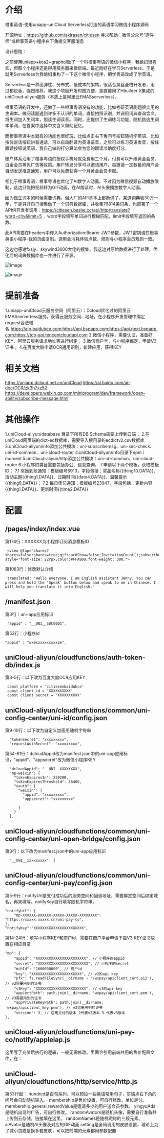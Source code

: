# 介绍

橙事英语-使用uniapp-uniCloud Serverless打造的英语学习微信小程序源码

开源地址：https://github.com/akirasen/citiesen
寻求帮助：微信公众号“造件师”或橙事英语小程序右下角提交客服消息

设计思路：

之前使用uniapp+koa2+graphql做了一个叫橙事粤语的微信小程序，我媳妇很喜欢，但那个小程序还是得用服务器来做后端。最近刚好在学习Serverless，于是就用Serverless为我媳妇重构了一下这个微信小程序，把学粤语改成了学英语。

Serverless是一种高弹性、分布式、低成本的架构，很适合屌丝全栈开发者，用过都说香，强烈推荐。我这个项目开发时图方便，是直接用了Hbuilder X集成的uniCloud-aliyun服务（本质上是阿里云EMASserverless）。

橙事英语的开发中，还做了一些橙事粤语没有的功能，比如考研英语刷题很实用的生词本。做阅读题遇到许多不认识的单词，直接拍照识别，并调用词典查询含义。将生词加入生词本，朗读生词读音。同时，还提供了生词练习功能，随机挑选生词本单词，在答案中选择中文含义帮助记忆。

而橙事粤语中本就有的功能也很好玩，比如点击右下角问号按钮随机学英语、比如按住说话按钮讲普通话，可以自动翻译为英语语音，之后可以练习英语发音，按住跟读按钮说英语，我自己做的打分算法会为您的跟读准确度打分。

账户体系沿用了橙事粤语的授权手机号就免费用三个月，付费可以升级黄金会员、白金会员等免广告等政策。用户转发分享可以邀请用户，每邀请一定数量的用户会自动发送推送通知，用户可以免费获得一个月黄金会员卡密。

相比于橙事粤语，橙事粤语也优化了AI数字人动画，不过因为微信视频自动播放限制，这边只能把视频转为GIF动画，在AI朗读时，AI头像播放数字人动画。

因为做生词本的时候需要词典，但大厂的API基本上都断供了，某道词典收30万一年，于是只好自己搜集做了一个词典数据库，共收集76814条词条，也部署了一个API供开发者调用：https://citiesen.bashe.cc/api/http/translate?word=city&limit=5 ，word字段填写单词进行模糊匹配，limit字段填写返回的条数。

此API需要在headers中传入Authorization:Bearer JWT参数，JWT密钥请在橙事英语小程序-我的页面复制。调用会消耗体验点数，规则与小程序会员规则一致。

这边也感谢fxsjy、skywind3000大佬的搜集，我这边对原始数据进行了处理，优化后的词典数据库也一并进行了开源。

![image](https://github.com/akirasen/citiesen/assets/41799341/b7aa9882-578b-44bb-a7bb-fcb25c915cc9)

![image](https://github.com/akirasen/citiesen/assets/41799341/9805c2fa-eb25-4fb1-b565-658a654af3e9)


# 提前准备

1.uniapp-uniCloud云服务空间（阿里云）：Dcloud优化过的阿里云EMASserverless服务。获得云服务空间、地址，在小程序开发管理中绑定request合法域名:https://aip.baidubce.com;https//api.bspapp.com;https://api.next.bspapp.com;https://tcb-api.tencentcloudapi.com
2.微信小程序，需要认证，准备好KEY，阿里云服务请求地址等进行绑定；
3.微信商户号，与小程序绑定，申请V3证书；
4.在百度大脑申请OCR通用识别，新建应用，获得KEY

# 相关文档

https://uniapp.dcloud.net.cn/uniCloud
https://ai.baidu.com/ai-doc/OCR/zk3h7xz52
https://developers.weixin.qq.com/miniprogram/dev/framework/open-ability/subscribe-message.html

# 其他操作

1.uniCloud-aliyun/database 目录下所有DB Schema需要上传到云端；
2.在uniCloud网页端的dict-ec数据库，需要导入根目录的ecdictv2.csv数据库
3.uniCloud-aliyun/info添加公共模块：uni-subscribemsg、uni-sec-check、uni-id-common、uni-cloud-router
4.uniCloud-aliyun/info目录下npm i moment
5.uniCloud-aliyun/http添加公共模块：uni-id-common、uni-cloud-router
6.小程序的类目需要包括办公、信息查询。
7.申请以下两个模板，获取模板ID：
7.1 奖励到账通知：模板编号6913，字段包括：奖品名称{{thing10.DATA}}、活动主题{{thing1.DATA}}、过期时间{{date4.DATA}}、温馨提示{{thing9.DATA}}；
7.2 每日佳句通知：模板编号23947，字段包括：更新内容{{thing1.DATA}}、更新时间{{time2.DATA}}

# 配置

## /pages/index/index.vue

第174行：XXXXXX为小程序订阅消息模板ID
```
 <view @tap="shares?shares=false:shares=true;giftcardShow=false;InvitationCount();subscribeMessage(['XXXXXXXXXXXXXXXXXXXXXX','XXXXXXXXXXXXXXXXXXXXXX'])" style="font-size: 22rpx;color:#FFA800;font-weight: 300;">
```
第1083行：修改默认介绍
```
 translated: "Hello everyone, I am English assistant Jenny. You can press and hold the 'Speak' button below and speak to me in Chinese. I will help you translate it into English."
```
## /manifest.json

第3行：uni-app应用标识
```
 "appid" : "__UNI__6DC00D1",
```
第53行：小程序id
```
"appid" : "wx9xxxxxxxxxx2e",
```
## uniCloud-aliyun/cloudfunctions/auth-token-db/index.js

第3-5行：以下改为百度大脑OCR应用KEY
```
 const platform = 'citiesenbaidubce'
 const client_id = 'XXXXXXXXXX'
 const client_secret = 'XXXXXXXXXX'
```
## uniCloud-aliyun/cloudfunctions/common/uni-config-center/uni-id/config.json

第9-10行：以下改为自定义加密用随机字符串
```
  "tokenSecret": "xxxxxxxxx", 
  "requestAuthSecret": "xxxxxxxxx", 
```
第54-61行：dcloudAppid改为manifest.json中的uni-app应用标识，"appid"、"appsecret"改为微信小程序KEY
```
  "dcloudAppid": "__UNI__XXXXXXXX", 
  "mp-weixin": {
    "tokenExpiresIn": 259200,
    "tokenExpiresThreshold": 86400,
    "oauth": {
      "weixin": {
		"appid": "xxxxxxxxx",
		"appsecret": "xxxxxxxxx"
		
      }
    }
  },
```
## uniCloud-aliyun/cloudfunctions/common/uni-config-center/uni-open-bridge/config.json

第3行：以下改为manifest.json中的uni-app应用标识
```
  "__UNI__xxxxxxxxx": {
```

## uniCloud-aliyun/cloudfunctions/common/uni-config-center/uni-pay/config.json

第5-9行：notifyUrl是支付成功后的服务空间和回调地址，需要绑定空间后绑定域名，再来填写。notifyKey自行填写随机字符串。
```
"notifyUrl": {		
	"mp-XXXXXX-XXXXXX-XXXXX-XXXXX-XXXXXXXX": "https://xxxxx.xxxxx.cn/uni-pay-co",
},
"notifyKey":"XXXXXXXXXXXXXXXXXXXXXXX", 

```
第14-24行：填写小程序KEY和商户id，需要在商户平台申请下载V3 KEY证书放置在相应目录
```
"mp": {
	"appId": "XXXXXXXXXXXXXXXXXXXXXXX", // 小程序的appid 
	"secret": "XXXXXXXXXXXXXXXXXXXXXXX", // 小程序的secret
	"mchId": "1600000000", // 商户id 
	"key": "XXXXXXXXXXXXXXXXXXXXXXX", // v2的api key
	"pfx": fs.readFileSync(__dirname + '/wxpay/apiclient_cert.p12'), // v2需要用到的证书
	"v3Key": "XXXXXXXXXXXXXXXXXXXXXXX", // v3的api key 
	"appCertPath": path.join(__dirname, 'wxpay/apiclient_cert.pem'), // v3需要用到的证书
	"appPrivateKeyPath": path.join(__dirname, 'wxpay/apiclient_key.pem'), // v3需要用到的证书
	"version": 3, // 启用支付的版本 2代表v2版本 3 代表v3版本
},
```
## uniCloud-aliyun/cloudfunctions/uni-pay-co/notify/appleiap.js

这里写了充值后执行的逻辑，一般无需修改。里面会引用前端共用的售价配置文件，在：

## uniCloud-aliyun/cloudfunctions/http/service/http.js

第53行起：
hundred是百句系列，可以预设一些英语常用句子，前端点右下角的问号会自动随机输入。
membership是售价设置，可自行修改。单位是分。
membership.general.rewardValue是邀请多少的用户送会员参数。
yingyuAds是随机出现的广告，可自行修改。
randomAvators是随机头像，需要自行准备并上传到云存储，链接填在这里。
randomNames是随机昵称的三段元素。
aiAvatar是随机AI头像及对应的GIF动画
setting是全局调用的皮肤设置，理论上为了减小包或是换多套皮肤，可以把前端的元素都用参数配置

